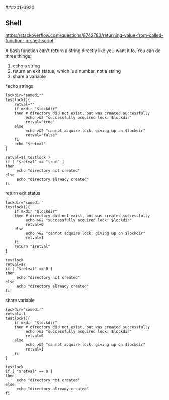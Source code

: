 ###20170920

## Shell

https://stackoverflow.com/questions/8742783/returning-value-from-called-function-in-shell-script

A bash function can't return a string directly like you want it to. You can do three things:

1. echo a string
2. return an exit status, which is a number, not a string
3. share a variable

*echo strings
```shell
lockdir="somedir"
testlock(){
    retval=""
    if mkdir "$lockdir"
    then # directory did not exist, but was created successfully
         echo >&2 "successfully acquired lock: $lockdir"
         retval="true"
    else
         echo >&2 "cannot acquire lock, giving up on $lockdir"
         retval="false"
    fi
    echo "$retval"
}

retval=$( testlock )
if [ "$retval" == "true" ]
then
     echo "directory not created"
else
     echo "directory already created"
fi 
```

return exit status
```shell
lockdir="somedir"
testlock(){
    if mkdir "$lockdir"
    then # directory did not exist, but was created successfully
         echo >&2 "successfully acquired lock: $lockdir"
         retval=0
    else
         echo >&2 "cannot acquire lock, giving up on $lockdir"
         retval=1
    fi
    return "$retval"
}

testlock
retval=$?
if [ "$retval" == 0 ]
then
     echo "directory not created"
else
     echo "directory already created"
fi 
```

share variable
```shell
lockdir="somedir"
retval=-1
testlock(){
    if mkdir "$lockdir"
    then # directory did not exist, but was created successfully
         echo >&2 "successfully acquired lock: $lockdir"
         retval=0
    else
         echo >&2 "cannot acquire lock, giving up on $lockdir"
         retval=1
    fi
}

testlock
if [ "$retval" == 0 ]
then
     echo "directory not created"
else
     echo "directory already created"
fi 
```

